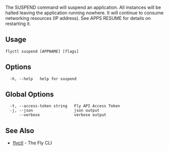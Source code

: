 The SUSPEND command will suspend an application. 
All instances will be halted leaving the application running nowhere.
It will continue to consume networking resources (IP address). See APPS RESUME
for details on restarting it.


## Usage
~~~
flyctl suspend [APPNAME] [flags]
~~~

## Options

~~~
  -h, --help   help for suspend
~~~

## Global Options

~~~
  -t, --access-token string   Fly API Access Token
  -j, --json                  json output
      --verbose               verbose output
~~~

## See Also

* [flyctl](/docs/flyctl/help/)	 - The Fly CLI

